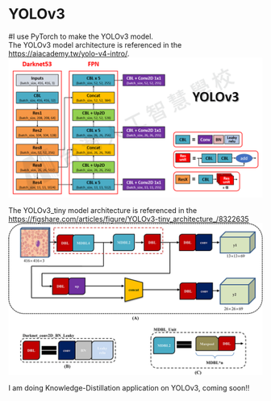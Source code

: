 # YOLOv3
#I use PyTorch to make the YOLOv3 model.  
The YOLOv3 model architecture is referenced in the https://aiacademy.tw/yolo-v4-intro/.
![image](https://github.com/HungChengChen/YOLOv3/blob/main/YOLOv3_architecture.png)

The YOLOv3_tiny model architecture is referenced in the https://figshare.com/articles/figure/YOLOv3-tiny_architecture_/8322635
![image](https://github.com/HungChengChen/YOLOv3/blob/main/YOLOv3_tiny_architecture.jpg)

I am doing Knowledge-Distillation application on YOLOv3, coming soon!!
